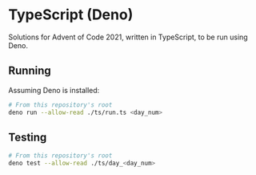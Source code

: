 # TypeScript (Deno)

Solutions for Advent of Code 2021, written in TypeScript, to be run using Deno.

## Running

Assuming Deno is installed:

```bash
# From this repository's root
deno run --allow-read ./ts/run.ts <day_num>
```

## Testing

```bash
# From this repository's root
deno test --allow-read ./ts/day_<day_num>
```